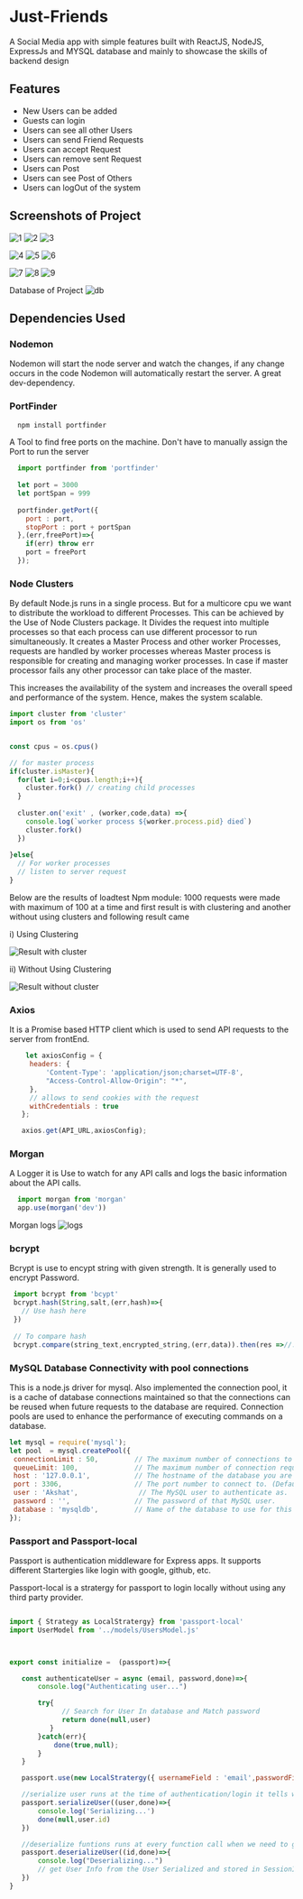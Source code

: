 # Just-Friends 

A Social Media app with simple features built with ReactJS, NodeJS, ExpressJs and MYSQL database and mainly to showcase the skills of backend design

## Features 
* New Users can be added
* Guests can login 
* Users can see all other Users
* Users can send Friend Requests
* Users can accept Request
* Users can remove sent Request
* Users can Post
* Users can see Post of Others
* Users can logOut of the system

## Screenshots of Project

![1](https://github.com/akshatpandey007/Just-Friends/blob/main/img/1.png) ![2](https://github.com/akshatpandey007/Just-Friends/blob/main/img/2.png) ![3](https://github.com/akshatpandey007/Just-Friends/blob/main/img/3.png)

![4](https://github.com/akshatpandey007/Just-Friends/blob/main/img/4.png) ![5](https://github.com/akshatpandey007/Just-Friends/blob/main/img/5.png) ![6](https://github.com/akshatpandey007/Just-Friends/blob/main/img/6.png)

![7](https://github.com/akshatpandey007/Just-Friends/blob/main/img/7.png) ![8](https://github.com/akshatpandey007/Just-Friends/blob/main/img/8.PNG) ![9](https://github.com/akshatpandey007/Just-Friends/blob/main/img/8.PNG)

Database of Project
![db](https://github.com/akshatpandey007/Just-Friends/blob/main/img/db.jpg)

## Dependencies Used

### Nodemon

  Nodemon will start the node server and watch the changes, if any change occurs in the code Nodemon will automatically restart the server. A great dev-dependency.

### PortFinder

```bash
  npm install portfinder
```

  A Tool to find free ports on the machine. Don't have to manually assign the Port to run the server

```javascript
  import portfinder from 'portfinder'
  
  let port = 3000
  let portSpan = 999
  
  portfinder.getPort({
    port : port,
    stopPort : port + portSpan
  },(err,freePort)=>{
    if(err) throw err
    port = freePort
  });
  ```
  
  ### Node Clusters
  By default Node.js runs in a single process. But for a multicore cpu we want to distribute the workload to different Processes. This can be achieved by the Use of Node Clusters package.
  It Divides the request into multiple processes so that each process can use different processor to run simultaneously. It creates a Master Process and other worker Processes, requests are handled by worker processes whereas Master process is responsible for creating and managing worker processes.
  In case if master processor fails any other processor can take place of the master.
  
  This increases the availability of the system and increases the overall speed and performance of the system. Hence, makes the system scalable.
  
  ```javascript
  import cluster from 'cluster'
  import os from 'os'
  

  const cpus = os.cpus()
  
  // for master process
  if(cluster.isMaster){
    for(let i=0;i<cpus.length;i++){
      cluster.fork() // creating child processes
    }
    
    cluster.on('exit' , (worker,code,data) =>{
      console.log(`worker process ${worker.process.pid} died`)
      cluster.fork()
    })
    
  }else{
    // For worker processes
    // listen to server request
  }
 
  ```
  
  Below are the results of loadtest Npm module:
   1000 requests were made with maximum of 100 at a time and first result is with clustering and another without using clusters and following result came
   
   i) Using Clustering
  
  ![Result with cluster](https://github.com/akshatpandey007/Just-Friends/blob/main/img/with_cluster.png)
  
  ii) Without Using Clustering
  
  ![Result without cluster](https://github.com/akshatpandey007/Just-Friends/blob/main/img/with_no_cluster.png)
  
  
  ### Axios
   It is a Promise based HTTP client which is used to send API requests to the server from frontEnd.
   
   ```javascript
       let axiosConfig = {
        headers: {
            'Content-Type': 'application/json;charset=UTF-8',
            "Access-Control-Allow-Origin": "*",
        },
        // allows to send cookies with the request
        withCredentials : true
      };

      axios.get(API_URL,axiosConfig);
   
   ```
   
  ### Morgan
  A Logger it is Use to watch for any API calls and logs the basic information about the API calls.
  
  ```javascript
    import morgan from 'morgan'
    app.use(morgan('dev'))
  ```
  
  Morgan logs
  ![logs](https://github.com/akshatpandey007/Just-Friends/blob/main/img/morgan.png)
  
 ### bcrypt 
 Bcrypt is use to encypt string with given strength. It is generally used to encrypt Password. 
 
 ```javascript
  import bcrypt from 'bcypt'
  bcrypt.hash(String,salt,(err,hash)=>{
    // Use hash here
  })
  
  // To compare hash
  bcrypt.compare(string_text,encrypted_string,(err,data)).then(res =>//...)
 ```
 
 ### MySQL Database Connectivity with pool connections
 
 This is a node.js driver for mysql. Also implemented the connection pool, it is a cache of database connections maintained so that the connections can be reused when future requests to the database are required. Connection pools are used to enhance the performance of executing commands on a database.
 
 ```javascript
 let mysql = require('mysql');
 let pool  = mysql.createPool({
  connectionLimit : 50,         // The maximum number of connections to create at once. (Default: 10)
  queueLimit: 100,              // The maximum number of connection requests the pool will queue before returning an error from getConnection. (Default: 0)
  host : '127.0.0.1',           // The hostname of the database you are connecting to. (Default: localhost)
  port : 3306,                  // The port number to connect to. (Default: 3306)
  user : 'Akshat',               // The MySQL user to authenticate as.
  password : '',                // The password of that MySQL user.
  database : 'mysqldb',         // Name of the database to use for this connection.
});
 ```
 
 ### Passport and Passport-local
 Passport is authentication middleware for Express apps. It supports different Startergies like login with google, github, etc.
 
 Passport-local is a stratergy for passport to login locally without using any third party provider.
 
 ```javascript

import { Strategy as LocalStratergy} from 'passport-local'
import UserModel from '../models/UsersModel.js'



export const initialize =  (passport)=>{

    const authenticateUser = async (email, password,done)=>{
        console.log("Authenticating user...")

        try{
              // Search for User In database and Match password
              return done(null,user)
           }
        }catch(err){
            done(true,null);
        }
    }

    passport.use(new LocalStratergy({ usernameField : 'email',passwordField : 'password'},authenticateUser))

    //serialize user runs at the time of authentication/login it tells what to store in sessionID
    passport.serializeUser((user,done)=>{
        console.log('Serializing...')
        done(null,user.id)
    })

    //deserialize funtions runs at every function call when we need to get full user details 
    passport.deserializeUser((id,done)=>{
        console.log("Deserializing...")
        // get User Info from the User Serialized and stored in SessionID
    })
}
 ```
 
 
 
 
 
 
 
 
 
 
  
  
  
